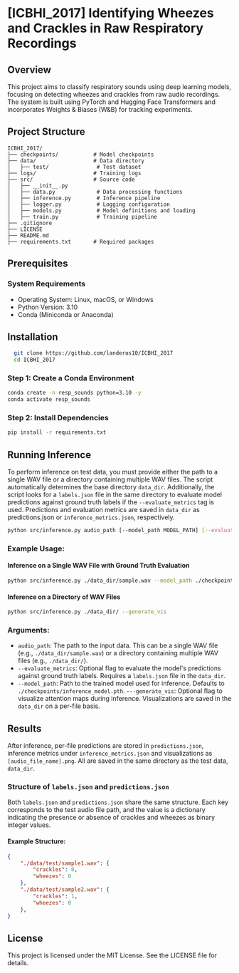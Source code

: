 # [ICBHI_2017] Identifying Wheezes and Crackles in Raw Respiratory Recordings

## Overview

This project aims to classify respiratory sounds using deep learning models, focusing on detecting wheezes and crackles from raw audio recordings. The system is built using PyTorch and Hugging Face Transformers and incorporates Weights & Biases (W&B) for tracking experiments.

## Project Structure

```
ICBHI_2017/
├── checkpoints/           # Model checkpoints
├── data/                  # Data directory
│   ├── test/               # Test dataset
├── logs/                  # Training logs
├── src/                   # Source code
│   ├── __init__.py
│   ├── data.py             # Data processing functions
│   ├── inference.py        # Inference pipeline
│   ├── logger.py           # Logging configuration
│   ├── models.py           # Model definitions and loading
│   ├── train.py            # Training pipeline
├── .gitignore
├── LICENSE
├── README.md
├── requirements.txt       # Required packages
```

## Prerequisites

### System Requirements

- Operating System: Linux, macOS, or Windows
- Python Version: 3.10
- Conda (Miniconda or Anaconda)

## Installation

```bash
  git clone https://github.com/landeros10/ICBHI_2017
  cd ICBHI_2017
```


### Step 1: Create a Conda Environment

```bash
conda create -n resp_sounds python=3.10 -y
conda activate resp_sounds
```

### Step 2: Install Dependencies

```bash
pip install -r requirements.txt
```

## Running Inference

To perform inference on test data, you must provide either the path to a single WAV file or a directory containing multiple WAV files. The script automatically determines the base directory `data_dir`. Additionally, the script looks for a `labels.json` file in the same directory to evaluate model predictions against ground truth labels if the `--evaluate_metrics` tag is used. Predictions and evaluation metrics are saved in `data_dir` as predictions.json or `inference_metrics.json`, respectively.

```bash
python src/inference.py audio_path [--model_path MODEL_PATH] [--evaluate_metrics] [--generate_vis]
```

### Example Usage:

#### Inference on a Single WAV File with Ground Truth Evaluation

```bash
python src/inference.py ./data_dir/sample.wav --model_path ./checkpoints/inference_model.pth --evaluate_metrics
```

#### Inference on a Directory of WAV Files

```bash
python src/inference.py ./data_dir/ --generate_vis
```


### Arguments:

- `audio_path`: The path to the input data. This can be a single WAV file (e.g., `./data_dir/sample.wav`) or a directory containing multiple WAV files (e.g., `./data_dir/`).
- `--evaluate_metrics`: Optional flag to evaluate the model's predictions against ground truth labels. Requires a `labels.json` file in the `data_dir`.
- `--model_path`: Path to the trained model used for inference. Defaults to `./checkpoints/inference_model.pth`.
-`--generate_vis`: Optional flag to visualize attention maps during inference. Visualizations are saved in the `data_dir` on a per-file basis.

## Results

After inference, per-file predictions are stored in `predictions.json`, inference metrics under `inference_metrics.json` and visualizations as `[audio_file_name].png`. All are saved in the same directory as the test data, `data_dir`.

### Structure of `labels.json` and `predictions.json`

Both `labels.json` and `predictions.json` share the same structure. Each key corresponds to the test audio file path, and the value is a dictionary indicating the presence or absence of crackles and wheezes as binary integer values.
#### Example Structure:

```json
{
    "./data/test/sample1.wav": {
        "crackles": 0,
        "wheezes": 0
    },
    "./data/test/sample2.wav": {
        "crackles": 1,
        "wheezes": 0
    },
}
```

## License

This project is licensed under the MIT License. See the LICENSE file for details.

